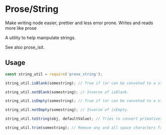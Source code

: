 # Prose/String

Make writing node easier, prettier and less error prone. Writes and reads more like prose

A utility to help manipulate strings.

See also prose_isit.

## Usage

```javascript
const string_util = require('prose_string');

string_util.isBlank(somestring); // True if (or can be conveted to a string of) undefined, null or equal to a string of zero length after all space characters are removed.

string_util.notBlank(somestring); // Inverse of isBlank.

string_util.isEmpty(somestring); // True if (or can be conveted to a string of) undefined, null or equal string of zero length. False even if all space characters.

string_util.notEmpty(somestring); // Inverse of isEmpty.

string_util.toString(obj, defaultValue); // Tries to convert primatives or objects to a string, if conversion fails the default value is returned.

string_util.trim(somestring); // Remove any and all space characters from begining and end of the given string, including any line or carriage returns. Note, uses above toString to convert input value.
```
